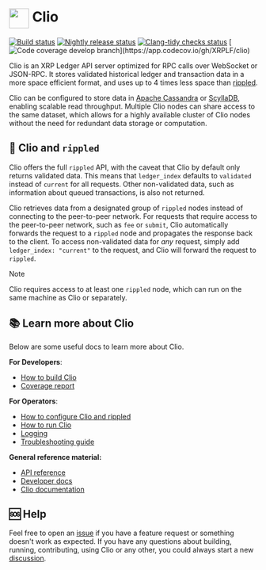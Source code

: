 # <img src='./docs/img/xrpl-logo.svg' width='40' valign="top" /> Clio

[![Build status](https://github.com/XRPLF/clio/actions/workflows/build.yml/badge.svg?branch=develop)](https://github.com/XRPLF/clio/actions/workflows/build.yml?query=branch%3Adevelop)
[![Nightly release status](https://github.com/XRPLF/clio/actions/workflows/nightly.yml/badge.svg?branch=develop)](https://github.com/XRPLF/clio/actions/workflows/nightly.yml?query=branch%3Adevelop)
[![Clang-tidy checks status](https://github.com/XRPLF/clio/actions/workflows/clang-tidy.yml/badge.svg?branch=develop)](https://github.com/XRPLF/clio/actions/workflows/clang-tidy.yml?query=branch%3Adevelop)
[![Code coverage develop branch](https://codecov.io/gh/XRPLF/clio/branch/develop/graph/badge.svg?)](https://app.codecov.io/gh/XRPLF/clio)

Clio is an XRP Ledger API server optimized for RPC calls over WebSocket or JSON-RPC.
It stores validated historical ledger and transaction data in a more space efficient format, and uses up to 4 times less space than [rippled](https://github.com/XRPLF/rippled).

Clio can be configured to store data in [Apache Cassandra](https://cassandra.apache.org/_/index.html) or [ScyllaDB](https://www.scylladb.com/), enabling scalable read throughput.
Multiple Clio nodes can share access to the same dataset, which allows for a highly available cluster of Clio nodes without the need for redundant data storage or computation.

## 📡 Clio and `rippled`

Clio offers the full `rippled` API, with the caveat that Clio by default only returns validated data. This means that `ledger_index` defaults to `validated` instead of `current` for all requests. Other non-validated data, such as information about queued transactions, is also not returned.

Clio retrieves data from a designated group of `rippled` nodes instead of connecting to the peer-to-peer network.
For requests that require access to the peer-to-peer network, such as `fee` or `submit`, Clio automatically forwards the request to a `rippled` node and propagates the response back to the client. To access non-validated data for *any* request, simply add `ledger_index: "current"` to the request, and Clio will forward the request to `rippled`.

> [!NOTE]  
> Clio requires access to at least one `rippled` node, which can run on the same machine as Clio or separately.

## 📚 Learn more about Clio

Below are some useful docs to learn more about Clio.

**For Developers**:

- [How to build Clio](./docs/build-clio.md)
- [Coverage report](./docs/coverage-report.md)

**For Operators**:

- [How to configure Clio and rippled](./docs/configure-clio.md)
- [How to run Clio](./docs/run-clio.md)
- [Logging](./docs/logging.md)
- [Troubleshooting guide](./docs/trouble_shooting.md)

**General reference material:**

- [API reference](https://xrpl.org/http-websocket-apis.html)
- [Developer docs](https://xrplf.github.io/clio)
- [Clio documentation](https://xrpl.org/the-clio-server.html#the-clio-server)

## 🆘 Help

Feel free to open an [issue](https://github.com/XRPLF/clio/issues) if you have a feature request or something doesn't work as expected.
If you have any questions about building, running, contributing, using Clio or any other, you could always start a new [discussion](https://github.com/XRPLF/clio/discussions).
